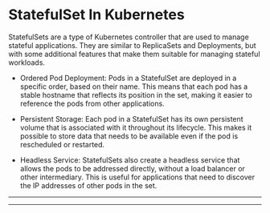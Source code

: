 # StatefulSet In Kubernetes

StatefulSets are a type of Kubernetes controller that are used to manage stateful applications. They are similar to ReplicaSets and Deployments, but with some additional features that make them suitable for managing stateful workloads.

- Ordered Pod Deployment: Pods in a StatefulSet are deployed in a specific order, based on their name. This means that each pod has a stable hostname that reflects its position in the set, making it easier to reference the pods from other applications.

- Persistent Storage: Each pod in a StatefulSet has its own persistent volume that is associated with it throughout its lifecycle. This makes it possible to store data that needs to be available even if the pod is rescheduled or restarted.

- Headless Service: StatefulSets also create a headless service that allows the pods to be addressed directly, without a load balancer or other intermediary. This is useful for applications that need to discover the IP addresses of other pods in the set.

---
---